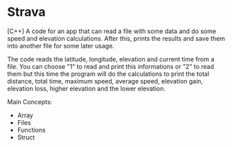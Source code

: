 # Strava
[C++] A code for an app that can read a file with some data and do some speed and elevation calculations. After this, prints the results and save them into another file for some later usage.


The code reads the latitude, longitude, elevation and current time from a file. You can choose "1" to read and print this informations or "2" to read them but this time the program will do the calculations to print the total distance, total time, maximum speed, average speed, elevation gain, elevation loss, higher elevation and the lower elevation.

Main Concepts:

- Array
- Files
- Functions
- Struct
